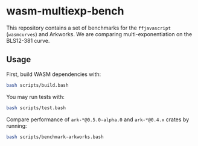 # wasm-multiexp-bench

This repository contains a set of benchmarks for the `ffjavascript` (`wasmcurves`) and Arkworks. We are comparing
multi-exponentiation on the BLS12-381 curve.

## Usage

First, build WASM dependencies with:

```bash
bash scripts/build.bash
```

You may run tests with:

```bash
bash scripts/test.bash
```

Compare performance of `ark-*@0.5.0-alpha.0` and `ark-*@0.4.x` crates by running:

```bash
bash scripts/benchmark-arkworks.bash
```